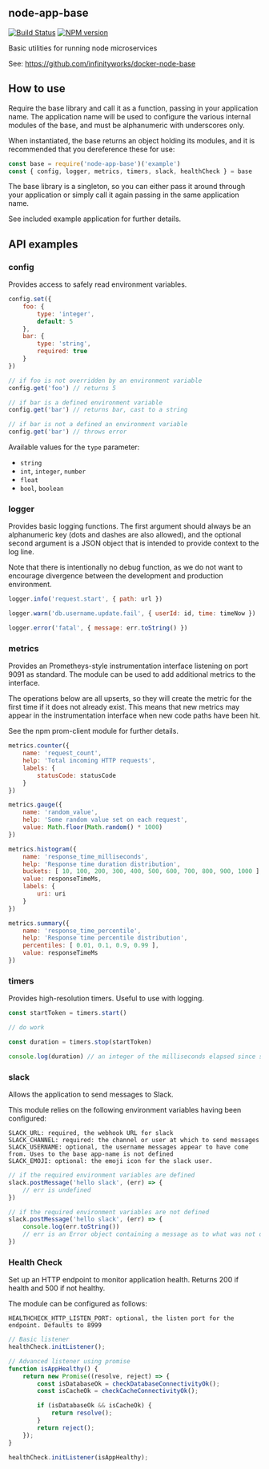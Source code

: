 node-app-base
---

[![Build Status](https://travis-ci.org/infinityworks/node-app-base.svg?branch=master)](https://travis-ci.org/infinityworks/node-app-base)
[![NPM version](https://badge.fury.io/js/node-app-base.svg)](http://badge.fury.io/js/node-app-base)

Basic utilities for running node microservices

See: https://github.com/infinityworks/docker-node-base

## How to use

Require the base library and call it as a function, passing in your application name. The application name will be used to configure the various internal modules of the base, and must be alphanumeric with underscores only.

When instantiated, the base returns an object holding its modules, and it is recommended that you dereference these for use:

```js
const base = require('node-app-base')('example')
const { config, logger, metrics, timers, slack, healthCheck } = base
```

The base library is a singleton, so you can either pass it around through your application or simply call it again passing in the same application name.

See included example application for further details.

## API examples

### config

Provides access to safely read environment variables.

```js
config.set({
    foo: {
        type: 'integer',
        default: 5
    },
    bar: {
        type: 'string',
        required: true
    }
})

// if foo is not overridden by an environment variable
config.get('foo') // returns 5

// if bar is a defined environment variable
config.get('bar') // returns bar, cast to a string

// if bar is not a defined an environment variable
config.get('bar') // throws error

```

Available values for the `type` parameter:
- `string`
- `int`, `integer`, `number`
- `float`
- `bool`, `boolean`

### logger

Provides basic logging functions. The first argument should always be an alphanumeric key (dots and dashes are also allowed), and the optional second argument is a JSON object that is intended to provide context to the log line.

Note that there is intentionally no debug function, as we do not want to encourage divergence between the development and production environment.

```js
logger.info('request.start', { path: url })

logger.warn('db.username.update.fail', { userId: id, time: timeNow })

logger.error('fatal', { message: err.toString() })
```

### metrics

Provides an Prometheys-style instrumentation interface listening on port 9091 as standard. The module can be used to add additional metrics to the interface.

The operations below are all upserts, so they will create the metric for the first time if it does not already exist. This means that new metrics may appear in the instrumentation interface when new code paths have been hit.

See the npm prom-client module for further details.

```js
metrics.counter({
    name: 'request_count',
    help: 'Total incoming HTTP requests',
    labels: {
        statusCode: statusCode
    }
})

metrics.gauge({
    name: 'random_value',
    help: 'Some random value set on each request',
    value: Math.floor(Math.random() * 1000)
})

metrics.histogram({
    name: 'response_time_milliseconds',
    help: 'Response time duration distribution',
    buckets: [ 10, 100, 200, 300, 400, 500, 600, 700, 800, 900, 1000 ],
    value: responseTimeMs,
    labels: {
        uri: uri
    }
})

metrics.summary({
    name: 'response_time_percentile',
    help: 'Response time percentile distribution',
    percentiles: [ 0.01, 0.1, 0.9, 0.99 ],
    value: responseTimeMs
})
```

### timers

Provides high-resolution timers. Useful to use with logging.

```js
const startToken = timers.start()

// do work

const duration = timers.stop(startToken)

console.log(duration) // an integer of the milliseconds elapsed since start was called.
```

### slack

Allows the application to send messages to Slack.

This module relies on the following environment variables having been configured:

```
SLACK_URL: required, the webhook URL for slack
SLACK_CHANNEL: required: the channel or user at which to send messages
SLACK_USERNAME: optional, the username messages appear to have come from. Uses to the base app-name is not defined
SLACK_EMOJI: optional: the emoji icon for the slack user.
```

```js
// if the required environment variables are defined
slack.postMessage('hello slack', (err) => {
    // err is undefined
})

// if the required environment variables are not defined
slack.postMessage('hello slack', (err) => {
    console.log(err.toString())
    // err is an Error object containing a message as to what was not defined.
})
```

### Health Check

Set up an HTTP endpoint to monitor application health. Returns 200 if health and 500 if not healthy.

The module can be configured as follows:

```
HEALTHCHECK_HTTP_LISTEN_PORT: optional, the listen port for the endpoint. Defaults to 8999

```

```js
// Basic listener
healthCheck.initListener();
```

```js
// Advanced listener using promise
function isAppHealthy() {
    return new Promise((resolve, reject) => {
        const isDatabaseOk = checkDatabaseConnectivityOk();
        const isCacheOk = checkCacheConnectivityOk();

        if (isDatabaseOk && isCacheOk) {
            return resolve();
        }
        return reject();
    });
}

healthCheck.initListener(isAppHealthy);
```
